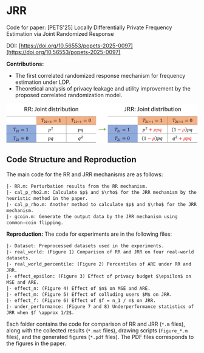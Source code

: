 # JRR

Code for paper: [PETS'25] Locally Differentially Private Frequency Estimation via Joint Randomized Response

DOI: [https://doi.org/10.56553/popets-2025-0097](https://doi.org/10.56553/popets-2025-0097)

**Contributions:**

* The first correlated randomized response mechanism for frequency estimation under LDP.
* Theoretical analysis of privacy leakage and utility improvement by the proposed correlated randomization model.

![Poster](/other_figures/poster.jpg)

## Code Structure and Reproduction

The main code for the RR and JRR mechanisms are as follows:
```
|- RR.m: Perturbation results from the RR mechanism.
|- cal_p_rho2.m: Calculate $p$ and $\rho$ for the JRR mechanism by the heuristic method in the paper.
|- cal_p_rho.m: Another method to calculate $p$ and $\rho$ for the JRR mechanism.
|- gcoin.m: Generate the output data by the JRR mechanism using common-coin flipping.
```

**Reproduction:** The code for experiments are in the following files:

```
|- Dataset: Preprocessed datasets used in the experiments.
|- real_world: (Figure 1) Comparison of RR and JRR on four real-world datasets.
|- real_world_percentile: (Figure 2) Percentiles of ARE under RR and JRR.
|- effect_epsilon: (Figure 3) Effect of privacy budget $\epsilon$ on MSE and ARE.
|- effect_n: (Figure 4) Effect of $n$ on MSE and ARE.
|- effect_m: (Figure 5) Effect of colluding users $M$ on JRR.
|- effect_f: (Figure 6) Effect of $f = n_1 / n$ on JRR.
|- under_performance: (Figure 7 and 8) Underperformance statistics of JRR when $f \approx 1/2$.
```
Each folder contains the code for comparison of RR and JRR (``*.m`` files), along with the collected results (``*.mat`` files), drawing scripts (``figure_*.m`` files), and the generated figures (``*.pdf`` files). The PDF files corresponds to the figures in the paper. 

